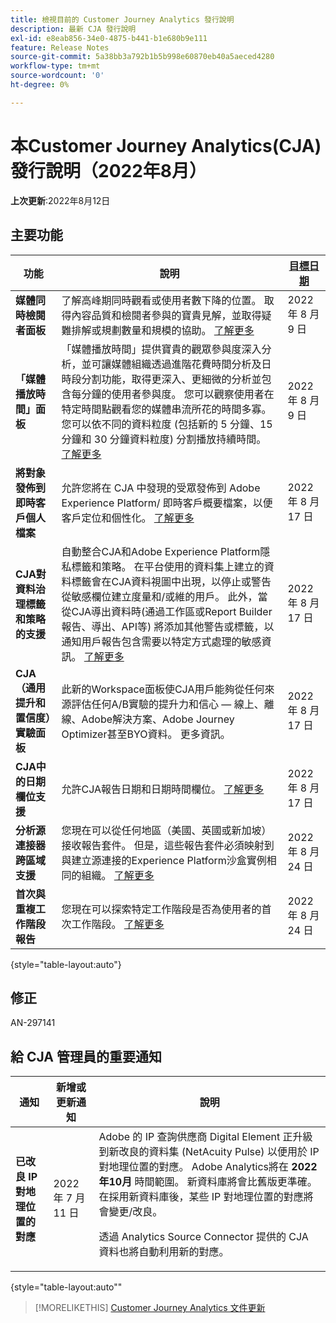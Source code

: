 ```yaml
---
title: 檢視目前的 Customer Journey Analytics 發行說明
description: 最新 CJA 發行說明
exl-id: e8eab856-34e0-4875-b441-b1e680b9e111
feature: Release Notes
source-git-commit: 5a38bb3a792b1b5b998e60870eb40a5aeced4280
workflow-type: tm+mt
source-wordcount: '0'
ht-degree: 0%

---
```


# 本Customer Journey Analytics(CJA)發行說明（2022年8月）

**上次更新**:2022年8月12日

## 主要功能

| 功能 | 說明 | [目標日期](/help/release-notes/releases.md) |
| ----------- | ---------- | ----- |
| **媒體同時檢閱者面板** | 了解高峰期同時觀看或使用者數下降的位置。 取得內容品質和檢閱者參與的寶貴見解，並取得疑難排解或規劃數量和規模的協助。 [了解更多](https://experienceleague.adobe.com/docs/analytics-platform/using/cja-workspace/panels/media-concurrent-viewers.html) | 2022 年 8 月 9 日 |
| **「媒體播放時間」面板** | 「媒體播放時間」提供寶貴的觀眾參與度深入分析，並可讓媒體組織透過進階花費時間分析及日時段分割功能，取得更深入、更細微的分析並包含每分鐘的使用者參與度。 您可以觀察使用者在特定時間點觀看您的媒體串流所花的時間多寡。 您可以依不同的資料粒度 (包括新的 5 分鐘、15 分鐘和 30 分鐘資料粒度) 分割播放持續時間。 [了解更多](https://experienceleague.adobe.com/docs/analytics-platform/using/cja-workspace/panels/media-playback-timespent/media-playback-time-spent.html) | 2022 年 8 月 9 日 |
| **將對象發佈到即時客戶個人檔案** | 允許您將在 CJA 中發現的受眾發佈到 Adobe Experience Platform/ 即時客戶概要檔案，以便客戶定位和個性化。 [了解更多](https://experienceleague.adobe.com/docs/analytics-platform/using/cja-components/audiences/audiences-overview.html?lang=zh-Hant) | 2022 年 8 月 17 日 |
| **CJA對資料治理標籤和策略的支援** | 自動整合CJA和Adobe Experience Platform隱私標籤和策略。 在平台使用的資料集上建立的資料標籤會在CJA資料視圖中出現，以停止或警告從敏感欄位建立度量和/或維的用戶。 此外，當從CJA導出資料時(通過工作區或Report Builder報告、導出、API等) 將添加其他警告或標籤，以通知用戶報告包含需要以特定方式處理的敏感資訊。 [了解更多](/help/data-views/data-governance.md) | 2022 年 8 月 17 日 |
| **CJA（通用提升和置信度）實驗面板** | 此新的Workspace面板使CJA用戶能夠從任何來源評估任何A/B實驗的提升力和信心 — 線上、離線、Adobe解決方案、Adobe Journey Optimizer甚至BYO資料。 更多資訊。 | 2022 年 8 月 17 日 |
| **CJA中的日期欄位支援** | 允許CJA報告日期和日期時間欄位。 [了解更多](/help/data-views/data-views-usecases.md#date) | 2022 年 8 月 17 日 |
| **分析源連接器跨區域支援** | 您現在可以從任何地區（美國、英國或新加坡）接收報告套件。 但是，這些報告套件必須映射到與建立源連接的Experience Platform沙盒實例相同的組織。 [了解更多](https://experienceleague.adobe.com/docs/experience-platform/sources/ui-tutorials/create/adobe-applications/analytics.html?lang=zh-Hant) | 2022 年 8 月 24 日 |
| **首次與重複工作階段報告** | 您現在可以探索特定工作階段是否為使用者的首次工作階段。 [了解更多](https://experienceleague.adobe.com/docs/analytics-platform/using/cja-dataviews/data-views-usecases.html?lang=zh-Hant#new-repeat) | 2022 年 8 月 24 日 |

{style=&quot;table-layout:auto&quot;}

## 修正

AN-297141

## 給 CJA 管理員的重要通知

| 通知 | 新增或更新通知 | 說明 |
| --- | --- | --- |
| **已改良 IP 對地理位置的對應** | 2022 年 7 月 11 日 | Adobe 的 IP 查詢供應商 Digital Element 正升級到新改良的資料集 (NetAcuity Pulse) 以便用於 IP 對地理位置的對應。 Adobe Analytics將在 **2022年10月** 時間範圍。 新資料庫將會比舊版更準確。 在採用新資料庫後，某些 IP 對地理位置的對應將會變更/改良。<p> 透過 Analytics Source Connector 提供的 CJA 資料也將自動利用新的對應。 |

{style=&quot;table-layout:auto&quot;&quot;

>[!MORELIKETHIS]
>[Customer Journey Analytics 文件更新](/help/release-notes/doc-changes.md)
